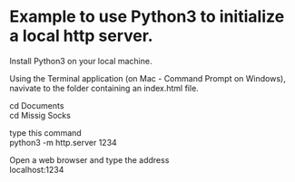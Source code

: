 # Example to use Python3 to initialize a local http server.

Install Python3 on your local machine.

Using the Terminal application (on Mac - Command Prompt on Windows), navivate to the folder containing an index.html file.

cd Documents  
cd Missig Socks

type this command  
python3 -m http.server 1234

Open a web browser and type the address  
localhost:1234
